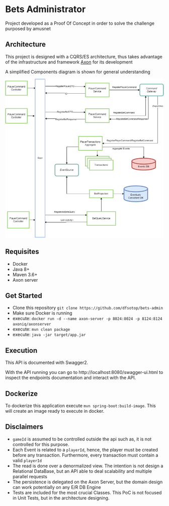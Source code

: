 # Bets Administrator
Project developed as a Proof Of Concept 
in order to solve the challenge purposed by 
amusnet

## Architecture
This project is designed with a CQRS/ES architecture, thus takes advantage of the infrastructure and framework
[Axon](https://docs.axoniq.io/reference-guide/architecture-overview) for its development

A simplified Components diagram is shown for general understanding

![Bets-Admin.drawio.png](src%2Fmain%2Fresources%2Fstatic%2FBets-Admin.drawio.png)

## Requisites
- Docker
- Java 8+
- Maven 3.6+
- Axon server

## Get Started
- Clone this repository `git clone https://github.com/dfsotop/bets-admin`
- Make sure Docker is running
- execute: `docker run -d --name axon-server -p 8024:8024 -p 8124:8124 axoniq/axonserver`
- execute: `mvn clean package`
- execute: `java -jar target/app.jar`

## Execution
This API is documented with Swagger2.

With the API running you can go to http://localhost:8080/swagger-ui.html
to inspect the endpoints documentation and interact with the API.

## Dockerize
To dockerize this application execute `mvn spring-boot:build-image`. This will create an image ready to execute in docker.


## Disclaimers
- `gameId` is assumed to be controlled outside the api such as, it is not controlled for this purpose.
- Each Event is related to a `playerId`, hence, the player must be created before any transaction. 
Furthermore, every transaction must contain a valid `playerId` 
- The read is done over a denormalized view. 
The intention is not design a Relational DataBase, but an API able to deal scalability and multiple parallel requests
- The persistence is delegated on the Axon Server, but the domain design can work potentially on any E/R DB Engine
- Tests are included for the most crucial Classes. This PoC is not focused in Unit Tests, 
but in the architecture designing.

